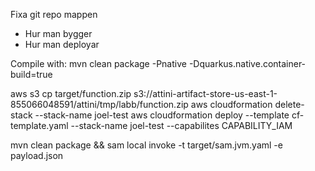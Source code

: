 

Fixa git repo mappen



* Hur man bygger
* Hur man deployar

Compile with: mvn clean package -Pnative -Dquarkus.native.container-build=true

aws s3 cp target/function.zip s3://attini-artifact-store-us-east-1-855066048591/attini/tmp/labb/function.zip 
aws cloudformation delete-stack --stack-name joel-test
aws cloudformation deploy --template cf-template.yaml --stack-name joel-test --capabilites CAPABILITY_IAM



mvn clean package && sam local invoke -t target/sam.jvm.yaml -e payload.json
